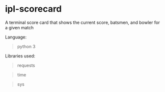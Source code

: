 # ipl-scorecard
A terminal score card that shows the current score, batsmen, and bowler for a given match


Language: 
>python 3

Libraries used:
>requests

>time

>sys
